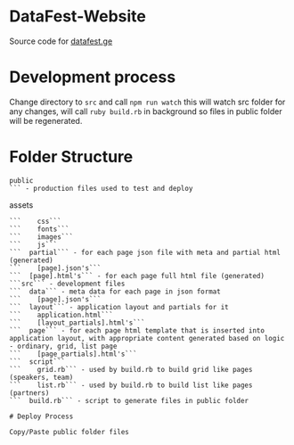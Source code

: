 # DataFest-Website

Source code for [datafest.ge](https://datafest.ge)

# Development process

Change directory to ```src``` and call ```npm run watch``` this will watch src folder for any changes, will call ```ruby build.rb``` in background so files in public folder will be regenerated.

# Folder Structure

```
public
``` - production files used to test and deploy  
```
  assets
```
```    css```  
```    fonts```  
```    images```  
```    js```  
```  partial``` - for each page json file with meta and partial html (generated)  
```    [page].json's```  
```  [page].html's``` - for each page full html file (generated)  
```src``` - development files  
```  data``` - meta data for each page in json format  
```    [page].json's```  
```  layout``` - application layout and partials for it  
```    application.html```  
```    [layout_partials].html's```  
```  page``` - for each page html template that is inserted into application layout, with appropriate content generated based on logic - ordinary, grid, list page  
```    [page_partials].html's```  
```  script```  
```    grid.rb``` - used by build.rb to build grid like pages (speakers, team)  
```    list.rb``` - used by build.rb to build list like pages (partners)  
```  build.rb``` - script to generate files in public folder  

# Deploy Process

Copy/Paste public folder files
